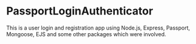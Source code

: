 # PassportLoginAuthenticator
This is a user login and registration app using Node.js, Express, Passport, Mongoose, EJS and some other packages which were involved. 
